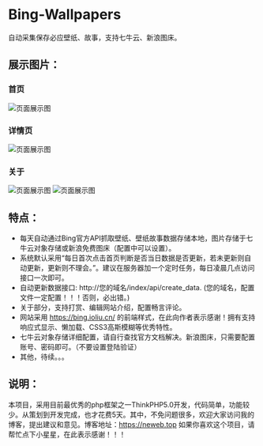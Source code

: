 # Bing-Wallpapers
自动采集保存必应壁纸、故事，支持七牛云、新浪图床。

## 展示图片：
### 首页
![页面展示图](https://xiaolexin.github.io/le/bing2.png)
### 详情页
![页面展示图](https://xiaolexin.github.io/le/bing3.png)
### 关于
![页面展示图](https://xiaolexin.github.io/le/bing4.png)
![页面展示图](https://xiaolexin.github.io/le/bing5.png)

## 特点：

* 每天自动通过Bing官方API抓取壁纸、壁纸故事数据存储本地，图片存储于七牛云对象存储或新浪免费图床（配置中可以设置）。
* 系统默认采用“每日首次点击首页判断是否当日数据是否更新，若未更新则自动更新，更新则不理会。”。建议在服务器加一个定时任务，每日凌晨几点访问接口一次即可。
* 自动更新数据接口: http://您的域名/index/api/create_data. (您的域名，配置文件一定配置！！！否则，必出错。)
* 关于部分，支持打赏、编辑网站介绍，配置畅言评论。
* 网站采用 https://bing.ioliu.cn/ 的前端样式，在此向作者表示感谢！拥有支持响应式显示、懒加载、CSS3高斯模糊等优秀特性。
* 七牛云对象存储详细配置，请自行查找官方文档解决。新浪图床，只需要配置账号、密码即可。（不要设置登陆验证）
* 其他，待续。。。

## 说明：

本项目，采用目前最优秀的php框架之一ThinkPHP5.0开发，代码简单，功能较少。从策划到开发完成，也才花费5天。其中，不免问题很多，欢迎大家访问我的博客，提出建议和意见。博客地址：https://neweb.top 如果你喜欢这个项目，请帮忙点下小星星，在此表示感谢！！！
